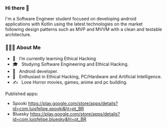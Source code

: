 ### Hi there 👋

I'm a Software Engineer student focused on developing android applications with Kotlin using the latest technologies on the market following design patterns such as MVP and MVVM with a clean and testable architecture. 

<h3> 👨🏻‍💻 About Me </h3>

- 🔭 &nbsp; I’m currently learning Ethical Hacking
- 🎓 &nbsp; Studying Software Engineering and Ethical Hacking.
- 💼 &nbsp; Android developer.
- 🌱 &nbsp; Enthusiast in Ethical Hacking, PC/Hardware and Artificial Intelligence.
- ✍️ &nbsp; Love Horror movies, games, anime and pc building.

Published apps:
- Spooki https://play.google.com/store/apps/details?id=com.luisfelipe.spooki&hl=pt_BR
- Bluesky https://play.google.com/store/apps/details?id=com.luisfelipe.bluesky&hl=pt_BR
